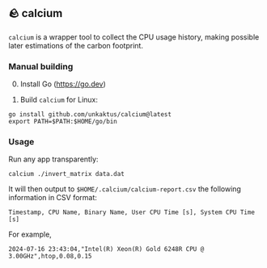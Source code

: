 ## 🪨 calcium

`calcium` is a wrapper tool to collect the CPU usage history, making possible later estimations of the carbon footprint.

### Manual building

0. Install Go (https://go.dev)

1. Build `calcium` for Linux:
```shell
go install github.com/unkaktus/calcium@latest
export PATH=$PATH:$HOME/go/bin
```

### Usage

Run any app transparently:

```shell
calcium ./invert_matrix data.dat
```

It will then output to `$HOME/.calcium/calcium-report.csv` the following information in CSV format:

```
Timestamp, CPU Name, Binary Name, User CPU Time [s], System CPU Time [s]
```

For example,

```
2024-07-16 23:43:04,"Intel(R) Xeon(R) Gold 6248R CPU @ 3.00GHz",htop,0.08,0.15
```